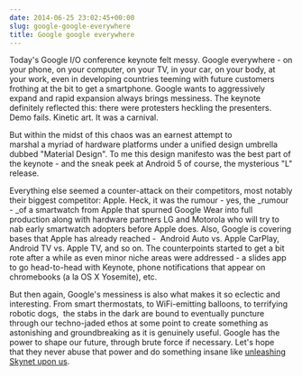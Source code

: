 ```yaml
---
date: 2014-06-25 23:02:45+00:00
slug: google-google-everywhere
title: Google google everywhere
---
```


Today's Google I/O conference keynote felt messy. Google everywhere - on your phone, on your computer, on your TV, in your car, on your body, at your work, even in developing countries teeming with future customers frothing at the bit to get a smartphone. Google wants to aggressively expand and rapid expansion always brings messiness. The keynote definitely reflected this: there were protesters heckling the presenters. Demo fails. Kinetic art. It was a carnival.

But within the midst of this chaos was an earnest attempt to marshal a myriad of hardware platforms under a unified design umbrella dubbed "Material Design". To me this design manifesto was the best part of the keynote - and the sneak peek at Android 5 of course, the mysterious "L" release.

Everything else seemed a counter-attack on their competitors, most notably their biggest competitor: Apple. Heck, it was the rumour - yes, the _rumour - _of a smartwatch from Apple that spurned Google Wear into full production along with hardware partners LG and Motorola who will try to nab early smartwatch adopters before Apple does. Also, Google is covering bases that Apple has already reached -  Android Auto vs. Apple CarPlay, Android TV vs. Apple TV, and so on. The counterpoints started to get a bit rote after a while as even minor niche areas were addressed - a slides app to go head-to-head with Keynote, phone notifications that appear on chromebooks (a la OS X Yosemite), etc.

But then again, Google's messiness is also what makes it so eclectic and interesting. From smart thermostats, to WiFi-emitting balloons, to terrifying robotic dogs,  the stabs in the dark are bound to eventually puncture through our techno-jaded ethos at some point to create something as astonishing and groundbreaking as it is genuinely useful. Google has the power to shape our future, through brute force if necessary. Let's hope that they never abuse that power and do something insane like [unleashing Skynet upon us](http://www.theverge.com/2014/6/24/5835708/google-x-labs-artificial-intelligence-elon-musk-terminator).
